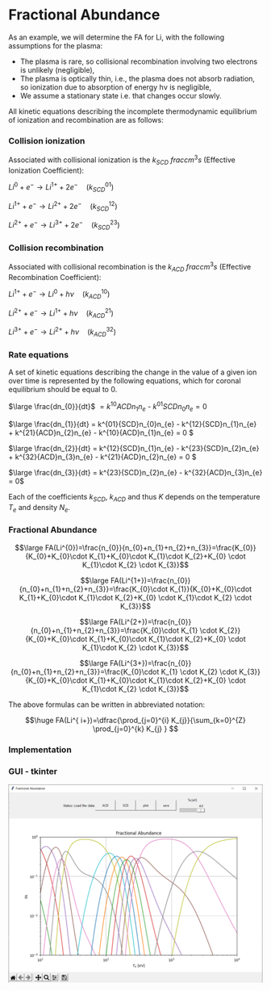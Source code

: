 # Fractional Abundance

As an example, we will determine the FA for Li, with the following assumptions for the plasma:
- The plasma is rare, so collisional recombination involving two electrons is
unlikely (negligible),
- The plasma is optically thin, i.e., the plasma does not absorb radiation, so ionization
due to absorption of energy hν is negligible,
- We assume a stationary state i.e. that changes occur slowly.

All kinetic equations describing the incomplete thermodynamic equilibrium of ionization and
recombination are as follows:  

### Collision ionization
Associated with collisional ionization is the $k_{SCD}$ $frac{cm^{3}}{s}$ (Effective Ionization Coefficient):  

$Li^{0} + e^{-} \rightarrow Li^{1+} + 2e^{-} \quad (k^{01}_{SCD})$  

$Li^{1+} + e^{-} \rightarrow Li^{2+} + 2e^{-}  \quad (k^{12}_{SCD})$

$Li^{2+} + e^{-} \rightarrow Li^{3+} + 2e^{-}  \quad  (k^{23}_{SCD})$


### Collision recombination  
Associated with collisional recombination is the $k_{ACD}$ $frac{cm^{3}}{s}$ (Effective Recombination Coefficient):  

$Li^{1+} + e^{-} \rightarrow Li^{0} + h\nu \quad (k^{10}_{ACD})$  

$Li^{2+} + e^{-} \rightarrow Li^{1+} + h\nu  \quad (k^{21}_{ACD})$  

$Li^{3+} + e^{-} \rightarrow Li^{2+} + h\nu  \quad  (k^{32}_{ACD})$


### Rate equations

A set of kinetic equations describing the change in the value of a given ion over time is represented by the following equations, which for coronal equilibrium should be equal to 0.  


$\large  \frac{dn_{0}}{dt}$ $= k^{10}{ACD} n_1 n_e$ - $k^{01}{SCD} n_{0} n_{e} = 0$

$\large  \frac{dn_{1}}{dt} = k^{01}{SCD}n_{0}n_{e} - k^{12}{SCD}n_{1}n_{e} + k^{21}{ACD}n_{2}n_{e} - k^{10}{ACD}n_{1}n_{e} = 0 $ 

$\large  \frac{dn_{2}}{dt} = k^{12}{SCD}n_{1}n_{e} - k^{23}{SCD}n_{2}n_{e} + k^{32}{ACD}n_{3}n_{e} - k^{21}{ACD}n_{2}n_{e} = 0 $

$\large \frac{dn_{3}}{dt} = k^{23}{SCD}n_{2}n_{e} - k^{32}{ACD}n_{3}n_{e} = 0$

Each of the coefficients $k_{SCD}$, $k_{ACD}$ and thus $K$ depends on the temperature $T_{e}$ and density $N_{e}$.  

### Fractional Abundance  

$$\large FA(Li^{0})=\frac{n_{0}}{n_{0}+n_{1}+n_{2}+n_{3}}=\frac{K_{0}}{K_{0}+K_{0}\cdot K_{1}+K_{0}\cdot K_{1}\cdot K_{2}+K_{0} \cdot K_{1}\cdot K_{2} \cdot K_{3}}$$  

$$\large FA(Li^{1+})=\frac{n_{0}}{n_{0}+n_{1}+n_{2}+n_{3}}=\frac{K_{0}\cdot K_{1}}{K_{0}+K_{0}\cdot K_{1}+K_{0}\cdot K_{1}\cdot K_{2}+K_{0} \cdot K_{1}\cdot K_{2} \cdot K_{3}}$$  

$$\large FA(Li^{2+})=\frac{n_{0}}{n_{0}+n_{1}+n_{2}+n_{3}}=\frac{K_{0}\cdot K_{1} \cdot K_{2}}{K_{0}+K_{0}\cdot K_{1}+K_{0}\cdot K_{1}\cdot K_{2}+K_{0} \cdot K_{1}\cdot K_{2} \cdot K_{3}}$$  

$$\large FA(Li^{3+})=\frac{n_{0}}{n_{0}+n_{1}+n_{2}+n_{3}}=\frac{K_{0}\cdot K_{1} \cdot K_{2} \cdot K_{3}}{K_{0}+K_{0}\cdot K_{1}+K_{0}\cdot K_{1}\cdot K_{2}+K_{0} \cdot K_{1}\cdot K_{2} \cdot K_{3}}$$  

The above formulas can be written in abbreviated notation:

$$\huge FA(Li^{ i+})=\dfrac{\prod_{j=0}^{i} K_{j}}{\sum_{k=0}^{Z} \prod_{j=0}^{k} K_{j} } $$



### Implementation  


### GUI - tkinter
![](images/plot.PNG)